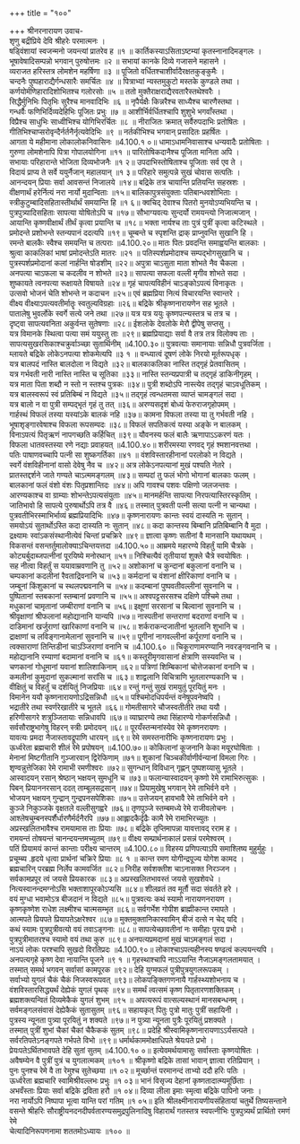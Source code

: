 +++
title = "१००"

+++
श्रीनरनारायण उवाच-  
शृणु बद्रीप्रिये देवि श्रीहरेः परमात्मनः ।  
षड्विंशायां स्वजन्मनो जयन्त्यां प्रातरेव ह ॥१ ॥
कार्तिकस्याऽसिताऽष्टम्यां कृतस्नानादिमङ्गलः ।  
भूषावेषादिसम्पन्नो भगवान् पुरुषोत्तमः ॥२ ॥
सभायां कानके दिव्ये गजासने महासने ।  
व्यराजत हरिस्तत्र लोमशेन महर्षिणा ॥३ ॥
पूजितो वर्धितश्चाशीर्वादैरक्षतकुङ्कुमैः ।  
चन्दनैः पुष्पहाराद्यैर्गन्धसारैः समर्चितः ॥४ ॥
पित्राभ्यां न्यस्तमुकुटो मस्तके कुण्डले तथा ।  
कर्णयोर्मणिहारादिशोभितश्च गलोरसोः ॥५ ॥
ततो मुक्तैराक्षराद्यैरवतारैस्तथेश्वरैः ।  
सिद्धैर्मुनिभिः पितृभिः सुरैश्च मानवादिभिः ॥६ ॥
नृपैर्यक्षैः किन्नरैश्च साध्यैश्च चारणैस्तथा ।  
गन्धर्वैः फणिभिर्दिव्यदेहिभिः पूजितः प्रभुः ॥७ ॥
आशीर्भिर्वर्धितश्चापि शुशुभे भगवाँस्तथा ।  
विप्रैश्च साधुभिः साध्वीभिश्च योगिभिरर्चितः ॥८ ॥
नीराजितः क्रमात् सर्वैरुपदाभिः प्रतोषितः ।  
गीतिभिश्चाप्सरोवृन्दैर्नर्तनैर्नृत्यवेदिभिः ॥९ ॥
नर्तकीभिश्च भगवान् प्रसादितः प्रहर्षितः ।  
आगता ये महीमाना लोकालोकनिवासिनः ॥4.100.१ ०॥
धामाऽधामनिवासाश्च धन्यवादैः प्रतोषिताः ।  
गुरुणा लोमशेनापि पित्रा गोपालयोगिना ॥११ ॥
पारितोषिकदानैश्च पूजिता मानिता अपि ।  
सभायाः परिहारान्ते भोजिता दिव्यभोजनैः ॥१ २॥
उपदाभिस्तोषिताश्च पूजिताः सर्व एव ते ।  
विदायं प्राप्य ते सर्वे ययुर्नैजान् महालयान् ॥१ ३॥
परिहारे समुत्पन्ने सुखं चोवास सत्पतिः ।  
आनन्दयन् प्रियाः सर्वा आवसन्तं निजालये ॥१४॥
बद्रिके तत्र चायान्ति प्रतियन्ति सहस्रशः ।  
वीक्षणार्थं हरेर्नित्यं नरा नार्यो मुदान्विताः ॥१५॥
बालिकापुत्रसंयुक्ताः पतिबान्धवशोभिताः ।  
स्त्रीकुटुम्बादिसहितास्तीर्थार्थं समयान्ति हि ॥१ ६॥
क्वचिद् देवाश्च पितरो मुनयोऽप्यभियन्ति च ।  
पुत्रपुत्र्यादिसहिताः सापत्या योषितोऽपि च ॥१७॥
सौभाग्यवत्यः सुन्दर्यो रामयन्त्यो निजात्मजान् ।  
आयान्ति कृष्णवीक्षार्थं तीर्थं कृत्वा प्रयान्ति च ॥१८॥
भक्ता नार्यश्च ताः पुत्रं पुत्रीं कृत्वा कटिस्थले ।  
प्रमोदन्ते प्रशोभन्ते स्तन्यपानं ददत्यपि ॥१९॥
चूम्बन्ते च स्पृशन्ति द्राक् प्राप्नुवन्ति सुखानि हि ।  
रमन्ते बालकैः स्वैश्च समयन्ति च तत्पराः ॥4.100.२०॥
मातः पितः प्रवदन्ति समाह्वयन्ति बालकाः ।  
श्रुत्वा काकलिकां भाषां प्रमोदन्तेऽति मातरः ॥२१ ॥
पतिस्पर्शप्रमोदाश्च सम्पद्भोगसुखानि च ।  
पुत्रस्पर्शप्रमोदानां कलां नार्हन्ति षोडशीम् ॥२२॥
अपुत्रा चाऽसुता माता शोभते नैव चैकला ।  
अनपत्या चाऽफला च कदलीव न शोभते ॥२३॥
सापत्या सफला वल्ली मृगीव शोभते सदा ।  
शुष्कायते त्वनपत्या रूक्षायते विषायते ॥२४॥
गृहं चापत्यविहीनं चाऽङ्कोऽपत्यं विनाकृतः ।  
उत्सवो भोजनं चेति शोभन्ते न कदाचन ॥२५॥
एवं ब्रह्मप्रिया नित्यं विचारयन्ति स्वान्तरे ।  
वीक्ष्य वीक्ष्याऽपत्यवतीर्मातॄः स्वतुल्यविग्रहाः ॥२६॥
बद्रिके श्रीकृष्णनारायणेन सह भूतले ।  
पातालेषु भुवर्लोके स्वर्गे सत्ये जने तथा ॥२७॥
यत्र यत्र ययुः कृष्णपत्न्यस्तत्र च तत्र च ।  
दृष्ट्वा सापत्यवनिता अकुर्वन्त सुतेषणाः ॥२८॥
ईशलोके देवलोके मेरौ द्वीपेषु सप्तसु ।  
यत्र विमानके स्थित्वा पत्या समं ययुस्तु ताः ॥२९॥
ब्रह्मप्रियाद्याः सर्वा वै तत्र तत्र विलोक्य ताः ।  
सापत्यसुखरसिकाश्चक्रुर्वाञ्च्छा सुतार्थिनीम् ॥4.100.३०॥
पुत्रवत्याः समानायाः सन्निधौ पुत्रवर्जिता ।  
म्लायते बद्रिके लोकेऽनपत्या शोकमेत्यपि ॥३ १ ॥
वन्ध्यात्वं दूषणं लोके निरयो मूर्तरूपधृक् ।  
यत्र बालपदं नास्ति बालदोला न विद्यते ॥३२॥
बालकाकलिका नास्ति तद्गृहं प्रेतवासितम् ।  
यत्र गर्भवती नारी नास्ति नास्ति च सूतिका ॥३३॥
नास्ति स्तन्यप्रपात्री च तद्गृहं डाकिनीगृहम् ।  
यत्र माता पिता शब्दौ न स्तो न स्तश्च पुत्रकः ॥३४॥
पुत्री शब्दोऽपि नास्त्येव तद्गृहं चाऽवधूतिकम् ।  
यत्र बालस्वरूपं स्वं प्रतिबिम्बं न विद्यते ॥३५॥
तद्गृहं त्वन्धतमसा व्याप्तं चामङ्गलं सदा ।  
यत्र बालो न वा पुत्री सम्पद्भृतं गृहं तु तत् ॥३६॥
अरण्यसदृशं बोध्यं फेरुराजगृहोपमम् ।  
गार्हस्थं विफलं तस्या यस्यांऽके बालकं नहि ॥३७॥
कामना विफला तस्या या तु गर्भवती नहि ।  
भूषाशृङ्गारवेषाश्च विफला रूपसम्पदः ॥३८॥
विफलं सपतिकत्वं यस्या अङ्के न बालकम् ।  
विनाऽपत्यं पितृऋणं नापगच्छति कर्हिचित् ॥३९॥
यौवनस्य फलं बालैः ऋणापाऽऽकरणं यतः ।  
विफला धातवस्तस्या रणे नद्याः प्रवाहयत् ॥4.100.४०॥
शरीरमस्या रणवद् गृहं श्मशानवत्तथा ।  
पतिः पाषाणवच्चापि पत्नी सा शुष्कगर्तिका ॥४१ ॥
वंशविस्तारहीनानां परलोको न विद्यते ।  
स्वर्गे वंशविहीनानां वासो देवेषु नैव च ॥४२॥
अत्र लोकेऽनपत्यानां मुखं पश्यति नेतरे ।  
प्रातस्तद्दर्शने जाते गण्यते चाऽत्ममङ्गलम् ॥४३॥
सम्पदां तु फलं भोगो भोगानां बालकाः फलम् ।  
बालकानां फलं वंशो वंशः पितृप्रशान्तिदः ॥४४॥
अपि गावश्च पशवः पक्षिणो जलजन्तवः ।  
आरण्यकाश्च वा ग्राम्याः शोभन्तेऽपत्यसंयुताः ॥४५॥
मानमर्हन्ति सापत्या निरपत्यास्तिरस्कृतिम् ।  
जातिभावो हि सापत्ये पुरुषार्थोऽपि तत्र वै ॥४६॥
तस्मात् पुत्रवती पत्नी सत्या पत्नी न चान्यथा ।  
पुत्रवतीभिरस्माभिर्भाव्यं ब्रह्मप्रियादिभिः ॥४७॥
कृष्णनारायणः कान्तः स्वयं दास्यति नः सुतान् ।  
समयोऽयं सुतार्थोऽस्ति कदा दास्यति नः सुतान् ॥४८॥
कदा कान्तस्य बिम्बानि प्रतिबिम्बानि वै मुदा ।  
द्रक्ष्यामः स्वांऽकसंस्थानीत्येवं चिन्तां प्रचक्रिरे ॥४९॥
ज्ञात्वा कृष्णः सतीनां वै मानसानि यथायथम् ।  
विकसन्तं वसन्तर्तुमालोक्याऽचिन्तयत्तदा ॥4.100.५०॥
आम्रमये महारण्ये विहर्तुं यामि चैत्रके ।  
कोट्यर्बुदाब्जपत्नीनां पूरयिष्ये मनोरथान् ॥५१॥
निश्चित्यैवं तृतीयायां शुक्ले चैत्रे स्वयोषितः ।  
सह नीत्वा विहर्तुं स ययावाम्रवणानि तु ॥५२॥
अशोकानां च कुन्दानां बकुलानां वनानि च ।  
चम्पकानां कदलीनां रैवताद्रिवनानि च ॥५३॥
कर्मदानां च वंशानां क्षीरिकाणां वनानि च ।  
जम्बूनां किंशुकानां च स्थलपद्मवनानि च ॥५४॥
कदम्बानां पुष्पवतीवल्लीनां सुवनानि च ।  
पुष्पितानां स्तबकानां स्तम्बानां प्रवणानि च ॥५५॥
अश्वपट्टसरसश्च दक्षिणे पश्चिमे तथा ।  
मधुकानां चामृतानां जम्बीराणां वनानि च ॥५६॥
इक्षूणां सरसानां च बिल्वानां सुवनानि च ।  
श्रीवृक्षाणां श्रीफलानां महोद्यानानि यान्यपि ॥५७॥
नास्पतीनां सन्तराणां बदराणां वनानि च ।  
दाडिमानां खर्जुराणां खारिकाणां वनानि च ॥५८॥
शर्कराकन्दजातीनां भूतलानि शुभानि च ।  
द्राक्षाणां च लविङ्गानामेलानां सुवनानि च ॥५९॥
पूगीनां नागवल्लीनां कर्पूराणां वनानि च ।  
त्वक्साराणां तिन्तिडीनां चाऽञ्जिराणां वनानि च ॥4.100.६० ॥
चिकूराणामरण्यानि नवरङ्गवनानि च ।  
महोद्यानानि रम्याणां बदामानां वनानि च ॥६१॥
कस्तूरीमृगवासानां क्षेत्राणि सस्यवन्ति च ।  
चणकानां गोधूमानां यवानां शालिशाकिनाम् ॥६२॥
पत्रिणां शिम्बिकानां चोत्तेजकानां वनानि च ।  
कमलीनां कुमुदानां सुकल्मानां सरांसि च ॥६३॥
शाद्वलानि विचित्राणि भूतलारण्यकानि च ।  
वीक्षितुं च विहर्तुं च दर्शयितुं निजप्रियाः ॥६४॥
रन्तुं गन्तुं सुखं रामयुतुं पूरयितुं मनः ।  
विमानेन ययौ कृष्णनारायणोऽद्रिसन्निधौ ॥६५॥
पश्चिमोदधिपर्यन्तं वनेषूपवनेष्वपि ।  
भद्रातीरे तथा स्वर्णरेखातीरे च भूतले ॥६६॥
गोमतीसागरे चौजस्वतीतीरे तथा ययौ ।  
हरिणीसागरे शत्रुञ्जितायाः सन्निधावपि ॥६७॥
व्याघ्रारण्ये तथा सिंहारण्ये गोकर्णसन्निधौ ।  
सर्वसौराष्ट्रभागेषु विहरन् स्त्रीः प्रमोदयन् ॥६८॥
पूरयँस्तन्मनांस्येव रेमे कृष्णनरायणः ।  
यावत्यः प्रमदा नैजास्तावद्रूपाणि धारयन् ॥६९॥
रेमे समस्तनारीभिः कृष्णनारायणः प्रभुः ।  
ऊर्ध्वरेता ब्रह्मचारी शीलं रेमे प्रपोषयन् ॥4.100.७०॥
कोकिलानां कूजनानि केका मयूरघोषिताः ।  
मेनानां मिष्टगीतानि गुञ्जारवान् द्विरेफिणाम् ॥७१॥
शुकानां चिञ्चकीर्वाणीर्वन्यानां विमला गिरः ।  
शृण्वन्नुत्तेजिका रेमे रामाभी रमणीश्वरः ॥७२॥
सुगन्धान् विविधान् गृह्णन् पुष्पशय्यासु भूतले ।  
आस्वादयन् रसान् श्रेष्ठान् भक्षयन् सुमधूनि च ॥७३॥
फलान्यास्वादयन् कृष्णो रेमे रामाभिरुत्सुकः ।  
पिबन् प्रियाननरसान् ददत् ताम्बूलसद्रसान् ॥७४॥
प्रियामुखेषु भगवान् रेमे ताभिर्वने वने ।  
भोजयन् भक्षयन् गुन्द्रान् गुन्द्रपनसपेशिकाः ॥७५॥
उत्तेजयन् हावभावै रेमे ताभिर्वने वने ।  
कुञ्जे निकुञ्जके वृक्षतले वल्लीसुगह्वरे ॥७६॥
तृणपुञ्जे स्तम्बमध्ये रेमे राजीवलोचनः ।  
आश्लेषचुम्बनस्पर्शैर्धारणैर्मर्दनैरपि ॥७७॥
आह्लादकैर्दृढैः कामै रेमे रामाभिरच्युतः ।  
अप्रस्खलितभावैश्च रामयामास ताः प्रियाः ॥७८॥
बद्रिके तृप्तिमापन्ना यावत्तावद् रराम ह ।  
रामयन्तं तोषयन्तं चानन्दयन्तमच्युतम् ॥७९॥
वीक्ष्य सम्प्रार्थनाकालं प्रसन्नं परमेश्वरम् ।  
पतिं प्रियामयं कान्तं कान्ताः परीक्ष्य चान्तरम् ॥4.100.८०॥
विहस्य प्रणिपत्याऽपि समाश्लिष्य मुहुर्मुहुः ।  
प्रचूम्ब्य .हृदये धृत्वा प्रार्थनां चक्रिरे प्रियाः ॥८ १ ॥
कान्त रमण योगीन्द्रपूज्य योगेश कामद ।  
ब्रह्मचारिन् परब्रह्म निर्लेप कामवर्जित ॥८२॥
निरीह सर्वशक्तीश चाऽनासक्त निरञ्जन ।  
सर्वकामप्रपूर त्वं जयसे प्रियकारक ॥८३॥
अप्रस्खलितभावस्तं जयसे सुखशेवधे ।  
नित्यस्वानन्दमग्नोऽसि भक्ताशापूरकोऽप्यसि ॥८४॥
शीलव्रतं तव मूर्तौ सदा संवर्तते हरे ।  
वयं मुग्धा भवामोऽत्र बीजदानं न विद्यते ॥८५॥
पुत्रवत्यः कथं स्यामो नारायणनरायण ।  
कृष्णकृष्णेश राधेश लक्ष्मीश्च चात्मसम्भृत ॥८६॥
सर्वगर्भेश गोपीश ब्राह्मीकान्त रमापते ।  
आत्मपते प्रियपते प्रियापतेऽक्षरेश्वर ॥८७॥
मुक्तमुक्तानिकास्वामिन् बीजं दत्से न चेद् यदि ।  
कथं स्यामः पुत्रपुत्रीवत्यो वयं तवाऽङ्गनाः ॥८८॥
सापत्येच्छावतीनां नः समीहाः पूरय प्रभो ।  
पुत्रपुत्रीमातरश्च स्यामो वयं तथा कुरु ॥८९॥
अनपत्यप्रमदानां मुखं चाऽमङ्गलं सदा ।  
नाऽयं लोकः परश्चापि सुखदो विरतिप्रदः ॥4.100.९०॥
लोकाश्चाऽपत्यहीनस्य षण्ढत्वं कल्पयन्त्यपि ।  
अनपत्यगृहे कृष्ण देवा नायान्ति पूजने ॥९ १ ॥
गृहस्थाश्चापि नाऽऽयान्ति नैजाऽमङ्गलतामयात् ।  
तस्मात् समर्थ भगवन् सर्वासां कामपूरक ॥९२॥
देहि युग्मफलं पुत्रीपुत्रयुगलरूपकम् ।  
सर्वाभ्यो युगलं चैकं चैकं निजस्वरूपवत् ॥९३॥
लोकपङ्क्तिगणनायै गार्हस्थ्यशोभनाय च ।  
वंशविस्तारसिद्ध्यर्थं देह्येकं युगलं पृथक् ॥९४॥
समर्थं त्वत्समं कृष्ण पितृतारणशक्तिकम् ।  
ब्रह्मशक्त्यन्वितं दिव्यमेकैकं युगलं शुभम् ॥९५ ॥
अपत्यरूपं वात्सल्यस्थानं मानसबन्धनम् ।  
सर्वमङ्गलसंवासं देह्येकैकं सुतासुतम् ॥९६॥
सहायकृत् पितुः पुत्रो मातुः पुत्रीं सहायिनी ।  
पुत्रस्य न्यूनता पुत्र्या पूरयितुं न शक्यते ॥९७॥
न पुत्र्या न्यूनता पुत्रैः पूरयितुं प्रशक्यते ।  
तस्मात् पुत्रीं शुभां चैकां चैकां चैकैककं सुतम् ॥९८॥
प्रदेहि श्रीस्वामिकृष्णनारायणाऽऽर्यसत्पते ।  
सर्वरतिपतेऽनङ्गपते गर्भपते विभो ॥९९॥
धर्मार्थकाममोक्षाधिपते श्रेयःपते प्रभो ।  
प्रेयःपतेऽर्थितभावपते देहि सुतां सुतम् ॥4.100.१० ०॥
इत्येवमर्थयामासुः सर्वास्ताः कृष्णयोषितः ।  
अवैषम्येन वै पुत्रीं पुत्रं च युगलात्मकम् ॥१०१ ॥
श्रीकृष्णो बद्रिके तासां भावान् ज्ञात्वा रतिप्रियान् ।  
पुनः पुनश्च रेमे वै ता रेमुश्च सुतेच्छया ॥१ ०२॥
मूर्च्छान्तं परमानन्दं ताभ्यो ददौ हरिः पतिः ।  
ऊर्ध्वरेता ब्रह्मचारि स्वामिश्रीवल्लभः प्रभुः ॥१ ०३॥
भानं विसृज्य देहानां कृष्णतादात्म्यमूर्छिताः ।  
अभवँस्ताः प्रियाः सर्वा बद्रिके द्रविता हरौ ॥१ ०४॥
दिव्या लीला इमाः स्मृत्वा बद्रिके पापिनो जनाः ।  
नरा नार्योऽपि निष्पापा भूत्वा यान्ति परां गतिम् ॥१ ०५॥
इति श्रीलक्ष्मीनारायणीयसंहितायां चतुर्थे तिष्यसन्ताने वसन्ते श्रीहरिः सौराष्ट्रीयनदनदीपर्वतारण्यसमुद्रपुलिनादिषु विहारार्थं गतस्तत्र स्वपत्नीभिः पुत्रपुत्र्यर्थं प्रार्थितो रमणं रेमे  
चेत्यादिनिरूपणनामा शततमोऽध्यायः ॥१०० ॥
    
    
